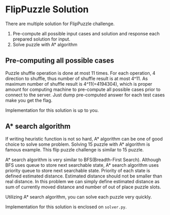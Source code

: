 # FlipPuzzle Solution
There are multiple solution for FlipPuzzle challenge.
1. Pre-compute all possible input cases and solution and response each prepared solution for input.
2. Solve puzzle with A* algorithm

## Pre-computing all possible cases
Puzzle shuffle operation is done at most 11 times. For each operation, 4 direction to shuffle, thus number of shuffle result is at most 4^11.
As maximum number of shuffle result is 4^11(=4194304), which is proper amount for computing machine to pre-compute all possible cases prior to connect to the server.
Just dump pre-computed answer for each test cases make you get the flag.

Implementation for this solution is up to you.

## A* search algorithm
If writing heuristic function is not so hard, A* algorithm can be one of good choice to solve some problem.
Solving 15 puzzle with A* algorithm is famous example. This flip puzzle challenge is similar to 15 puzzle.

A* search algorithm is very similar to BFS(Breadth-First Search). Although BFS uses queue to store next searchable state, A* search algorithm uses priority queue to store next searchable state.
Priority of each state is defined estimated distance. Estimated distance should not be smaller than real distance.
In this problem we can simply define estimated distance as sum of currently moved distance and number of out of place puzzle slots.

Utilizing A* search algorithm, you can solve each puzzle very quickly.

Implementation for this solution is enclosed on `solver.py`.